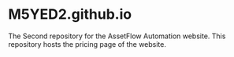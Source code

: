 # M5YED2.github.io
The Second repository for the AssetFlow Automation website. This repository hosts the pricing page of the website.
